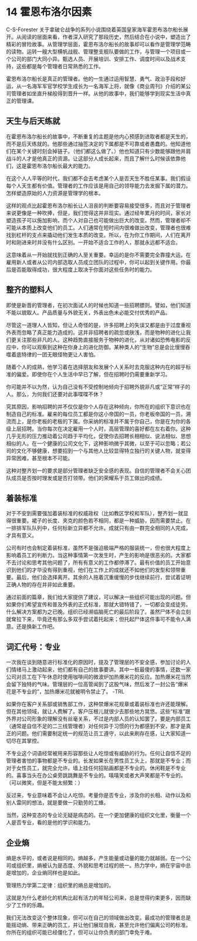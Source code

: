 # 14 霍恩布洛尔因素

C-S-Forester 关于拿破仑战争的系列小说围绕着英国皇家海军霍恩布洛尔船长展开。从阅读的层面来看，作者深入研究了那段历史，然后结合在小说中，塑造出了精彩的冒险故事。从管理学层面，霍恩布洛尔船长的故事却可以看作是管理学范畴的读物。运转一艘大型横帆战舰、管理整支舰队要做的工作，与管理一个项目或一个公司的部门大同小异。甄选人员、开展培训、安排工作、调度时间以及战术支持，这些都是每个管理者日常熟悉的工作。

霍恩布洛尔船长是真正的管理者。他的一生通过运用智慧、勇气、政治手段和好运，从一名海军军官学校学生成长为一名海军上将，就像《商业周刊》介绍的某公司管理者如坐直升梯般得到晋升一样。从他的故事中，我们能够学到现实生活中真正的管理课。

## 天生与后天练就

在霍恩布洛尔船长的故事中，不断重复的主题是他内心预感到进取者都是天生的，而不是后天练就的。他那些通过抽签决定的下属都是不可靠或者愚蠢的。他知道他们在某个关键时刻会掉链子。（他们都这么做了。）他也知道只有少数能够跟他并肩战斗的人才是他真正的资源。让这部分人成长起来，而且了解什么时候该依靠他们，这是霍恩布洛尔船长最大的能力。

在这个人人平等的时代，我们都不会去考虑某个人是否天生不胜任某事。我们假设每个人天生都有价值。管理者的工作应该是用自己的领导能力去发掘下属的潜力。怎样塑造原始的人力资源是管理学的根本。

这样的观点比起霍恩布洛尔船长让人沮丧的判断要容易接受很多，而且对于管理者来说更像是一种吹捧，但是，我们觉得这并非现实。通过经年累月的时间，家长对塑造孩子可以施加影响，而个人对自己也可能做出巨大的改变。然而，管理者却不可能从本质上改变他们的员工。人们通常在短时间内很难做出改变，管理者也很难找到杠杆的支点来撬动他们发生本质的改变。所以，在为你工作期间，人们在离开时和刚进来时并没有什么区别。一开始不适合工作的人，那就永远都不适合。

这意味着从一开始就找到正确的人至关重要。幸运的是你不需要完全靠撞大运，在雇用新人或者从公司内部选取人员成立团队的过程中，你可以起到关键作用。你最后是否能取得成功，很大程度上取决于你面对这些任务时的能力。

## 整齐的塑料人

即使是新晋的管理者，在初次面试人的时候也知道一些招聘膘则。譬如，他们知道不能以貌取人。产品质量与外貌无关，外表出色未必能交付优秀的产品。

尽管这一道理人人皆知，但让人奇怪的是，许多招聘上的失误又都是由于过度重视外表而忽略了真正能力造成的。这并非招聘者的疏忽或肤浅，而是物种的进化让我们更关注那些非凡的人。这种趋势直接服务于物种的进化，从对诸如恐怖电影的反应中，你可以观察到这种在你身上的进化防御。某种类人的“生物”总是会比慢慢吞噬着底特律的一团无眼怪物更让人害怕。

随着个人的成熟，他学习着在选择朋友和发展个人关系时去克服这种内在的超乎标准的偏爱。即使你在个人生活中早已了解，但在招聘时仍需要重新学习。

你可能并不以为然，认为自己没有不受控制地倾向于招聘外貌非凡或“正常”样子的人。那么，为何我们还要对此事喋喋不休？

究其原因，影响招聘的并不仅仅是你个人存在这种倾向，你所在的组织下意识也在制造自己的标准。雇来的每位员工都是你这小帝国的一员，你老板帝国的一员，溯流而上，是你老板的老板的下属。你采纳的标准并不属于你自己，你是在为你的各级上层招聘。当你每次在决定雇用一个人时，高层管理的喜好都在左右着你。这种几乎无形的压力推动着公司趋于平均化，促使你去招聘长相相似、说法相似、思想相似的人。在一个健康的公司文化下，这种影响微乎其微，以至于可以忽略；若公司的文化不够健康，想要招到一个与其他人比较显得特立独行的关键人物，就变得异常困难，甚至根本不可能。

这种对整齐划一的要求是部分管理者缺乏安全感的表现。自信的管理者不会关心团队成员是否按时理发或是否打领带。他们的荣耀系于员工做出的成绩。

## 着装标准

对于不安到需要强加着装标准的权威政权（比如教区学校和军队），整齐划一就显得很重要。裙子的长度、夹克的颜色若不相同，都是一种威胁，因而需要禁止。在一排排军队队列中，任何标新立异都不允许。成就只有由一群完全相同的人完成，才具有意义。

公司有时也会制定着装标准，虽然不是强迫极端严格的服装统一，但也很大程度上影响着员工的判断力。当这种事情第一次发生时，产生的影响是很恶劣的。大家都不去讨论和思考其他问题了，所有有意义的工作都停滞了。最有价值的员工开始意识到他们的才华没有得到重视，他们在工作上的成就还不如他们的发型和领带重要。最后，他们会选择离开。其余的人拖着沉重缓慢的步伐继续前行，尝试着证明正确人物的存在并非如此重要。

通过前面的篇章，我们给大家提供了建议，可以解决一些组织可能出现的问题。但如果你们希望宣传和普及外表的正式标准，那就大错特错了，一切都会变成徒劳。什么解决方案都为之已晚。组织已经濒临脑死亡的最后阶段了。虽然尸体不会立刻就耷拉下来，毕竟还有那么多双手尝试着托起来；但托起尸体这件事可不能令人满意。还是换新工作吧。

## 词汇代号：专业

一次我在谈到随意进行标准化的原因时，提及了管理层的不安全感，参加讨论的人们情绪马上激动起来，他们都有自己的故事要讲。其中一桩最傻的事情，还数一家公司对员工在下午休息时使用咖啡间的微波炉加热爆米花的反应。加热爆米花当然会留下独特的气味。管理层的一位高管闻到了这股气味，然后发了一封公告“爆米花是不专业的”，加热爆米花就被明令禁止了。
-TRL

如果你在客户关系部或销售部工作，这种禁爆米花规章或着装标准也许还能理解。但在其他领域，就让人费解了。客户压根儿就很少去那些地方晃悠。这些“标准”跟外界对公司形象的理解没有丝毫关系，不过是内部人员的认知罢了。要是内部员工（通常是自信不足的二三线管理者）对任何异于习惯的行为都感到不安，那才是真正的问题。他们需要制定统一的规范让员工遵守，以此来刷存在感，让大家知道一切尽在其掌控。

不专业这个词语经常被用来形容那些让人吃惊或有威胁的行为。任何让自信不足的管理者害怕的事物都是不专业的。长发如果长在男性员工头上，那就是不专业；而对于女性员工，就完全允许。墙上挂任何招贴画都是不专业的。休闲鞋是不专业的。喜事当头在办公桌旁跳跳舞是不专业的。嘻嘻笑或者大声笑都是不专业的。（可以微笑，但是不能太频繁：）

反过来，专业意味着不会让人吃惊。考量你是否专业，涉及你的长相、动作以及和别人雷同的想法，就是要做一只勤劳的工蜂。

当然，这种变态的专业论无疑是病态的。在一个更加健康的组织文化里，衡量一个人是否专业，看的是他的学识和能力。

## 企业熵

熵是水平的，或者说是相同的。熵越多，产生能量或动量的能力就越弱。在一个公司或组织里，熵被认为是态度、外貌和思考过程的统一。热力学中，熵在宇宙中总是增加的，企业熵同样也是如此。

管理热力学第二定律：组织里的熵总是增加的。

这就是为什么老龄化的机构比起有活力的年轻公司来，总是觉得约束更多，因而缺少了工作的乐趣。

我们无法改变这个整体现象，但可以在自己的领域做出改变。最成功的管理者总是能摇动熵、带来正确的员工，并让他们展现自我，甚至允许他们偏离公司的标准。你所在的组织可能已经僵化了，但可以让你负责的部门幸免于难。
